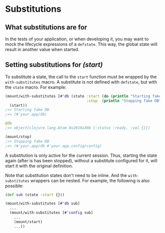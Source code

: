 # Substitutions

## What substitutions are for

In the tests of your application, or when developing it, you may want to mock the lifecycle expressions of a `defstate`.
This way, the global state will result in another value when started.

## Setting substitutions for _(start)_

To substitute a state, the call to the `start` function must be wrapped by the `with-substitutes` macro.
A substitute is not defined with `defstate`, but with the `state` macro.
For example:

```clj
(mount/with-substitutes [#'db (state :start (do (println "Starting fake DB") (atom {}))
                                     :stop  (println "Stopping fake DB"))]
  (start))
;>> Starting fake DB
;=> (#'your.app/db)

@db
;=> object[clojure.lang.Atom 0x2010a30b {:status :ready, :val {}}]

(mount/stop)
;>> Stopping fake DB
;=> (#'your.app/db #'your.app.config/config)
```

A substitution is only active for the current session.
Thus, starting the state again (after is has been stopped), without a substitute configured for it, will start it with the original definition.

Note that substitution states don't need to be inline.
And the `with-substitutes` wrappers can be nested.
For example, the following is also possible:

```clj
(def sub (state :start {}))

(mount/with-substitutes [#'db sub]
  ...
  (mount/with-substitutes [#'config sub]
    ...
    (mount/start)
    ...))
```
